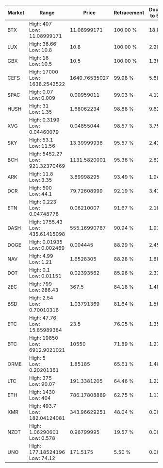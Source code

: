 | Market | Range | Price| Retracement | Doubles to 50% |
| --- | --- | --- | --- | --- |
| BTX | High: 407<br />Low: 11.08999171 | 11.08999171 | 100.00 % | 18.85 |
| LUX | High: 36.66<br />Low: 10.8 | 10.8 | 100.00 % | 2.20 |
| GBX | High: 18<br />Low: 10.5 | 10.5 | 100.00 % | 1.36 |
| CEFS | High: 17000<br />Low: 1638.2542522 | 1640.76535027 | 99.98 % | 5.68 |
| $PAC | High: 0.07<br />Low: 0.009 | 0.00959011 | 99.03 % | 4.12 |
| HUSH | High: 31<br />Low: 1.35 | 1.68062234 | 98.88 % | 9.62 |
| XVG | High: 0.3199<br />Low: 0.04460079 | 0.04855044 | 98.57 % | 3.75 |
| SKY | High: 53.1<br />Low: 11.56 | 13.39999936 | 95.57 % | 2.41 |
| BCH | High: 5452.27<br />Low: 921.32370469 | 1131.5820001 | 95.36 % | 2.82 |
| ARK | High: 11.8<br />Low: 3.35 | 3.89998295 | 93.49 % | 1.94 |
| DCR | High: 500<br />Low: 44.1 | 79.72608999 | 92.19 % | 3.41 |
| ETN | High: 0.223<br />Low: 0.04748778 | 0.06210007 | 91.67 % | 2.18 |
| DASH | High: 1755.43<br />Low: 435.61415098 | 555.16990787 | 90.94 % | 1.97 |
| DOGE | High: 0.01935<br />Low: 0.002469 | 0.004445 | 88.29 % | 2.45 |
| NAV | High: 4.99<br />Low: 1.21 | 1.6528305 | 88.28 % | 1.88 |
| DOT | High: 0.1<br />Low: 0.01151 | 0.02393562 | 85.96 % | 2.33 |
| ZEC | High: 799<br />Low: 286.43 | 367.5 | 84.18 % | 1.48 |
| BSD | High: 2.54<br />Low: 0.70010316 | 1.03791369 | 81.64 % | 1.56 |
| ETC | High: 47.76<br />Low: 15.85989384 | 23.5 | 76.05 % | 1.35 |
| BTC | High: 19850<br />Low: 6912.9021021 | 10550 | 71.89 % | 1.27 |
| ORME | High: 5<br />Low: 0.20201361 | 1.85185 | 65.61 % | 1.40 |
| LTC | High: 375<br />Low: 90.07 | 191.3381205 | 64.46 % | 1.22 |
| ETH | High: 1430<br />Low: 404 | 786.17808889 | 62.75 % | 1.17 |
| XMR | High: 493.7<br />Low: 182.04124081 | 343.96629251 | 48.04 % | 0.00 |
| NZDT | High: 1.06290601<br />Low: 0.578 | 0.96799995 | 19.57 % | 0.00 |
| UNO | High: 177.18524196<br />Low: 74.12 | 171.5175 | 5.50 % | 0.00 |
